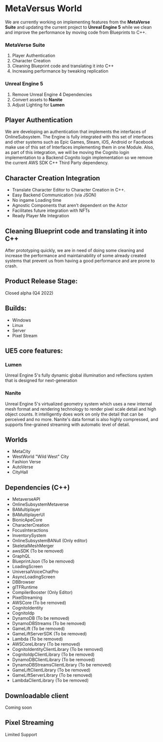 # MetaVersus World

We are currently working on implementing features from the **MetaVerse Suite** and updating the current project to **Unreal Engine 5** while we clean and improve the performance by moving code from Blueprints to C++.

### MetaVerse Suite

1. Player Authentication
2. Character Creation
3. Cleaning Blueprint code and translating it into C++
4. Increasing performance by tweaking replication

### Unreal Engine 5

1. Remove Unreal Engine 4 Dependencies
2. Convert assets to **Nanite**
3. Adjust Lighting for **Lumen**


## Player Authentication

We are developing an authentication that implements the interfaces of OnlineSubsystem. The Engine is fully integrated with this set of interfaces and other systems such as Epic Games, Steam, iOS, Android or Facebook make use of this set of Interfaces implementing them in one Module. Also, as part of this integration, we will be moving the Cognito login implementation to a Backend Cognito login implementation so we remove the current AWS SDK C++ Third Party dependency.

## Character Creation Integration

- Translate Character Editor to Character Creation in C++.
- Easy Backend Communication (via JSON)
- No ingame Loading time
- Agnostic Components that aren't dependent on the Actor
- Facilitates future integration with NFTs
- Ready Player Me Integration

## Cleaning Blueprint code and translating it into C++

After prototyping quickly, we are in need of doing some cleaning and increase the performance and maintainability of some already created systems that prevent us from having a good performance and are prone to crash.

## Product Release Stage: 
Closed alpha (Q4 2022)

## Builds:

- Windows
- Linux
- Server
- Pixel Stream

## UE5 core features:

### Lumen
Unreal Engine 5's fully dynamic global illumination and reflections system that is designed for next-generation

### Nanite

Unreal Engine 5's virtualized geometry system which uses a new internal mesh format and rendering technology to render pixel scale detail and high object counts. It intelligently does work on only the detail that can be perceived and no more. Nanite's data format is also highly compressed, and supports fine-grained streaming with automatic level of detail.

## Worlds

- MetaCity
- WestWorld "Wild West" City
- Fashion Verse
- AutoVerse
- CityHall

## Dependencies (C++)

- MetaverseAPI
- OnlineSubsystemMetaverse
- BAMultiplayer
- BAMultiplayerUI
- BionicApeCore
- CharacterCreation
- FocusInteractions
- InventorySystem
- OnlineSubsystemBANull (Only editor)
- SkeletalMeshMerger
- awsSDK (To be removed)
- GraphQL
- BlueprintJson (To be removed)
- LoadingScreen
- UniversalVoiceChatPro
- AsyncLoadingScreen
- DBBrowser
- glTFRuntime
- CompilerBooster (Only Editor)
- PixelStreaming
- AWSCore (To be removed)
- CognitoIdentity
- CognitoIdp
- DynamoDB (To be removed)
- DynamoDBStreams (To be removed)
- GameLift (To be removed)
- GameLiftServerSDK (To be removed)
- Lambda (To be removed)
- AWSCoreLibrary (To be removed)
- CognitoIdentityClientLibrary (To be removed)
- CognitoIdpClientLibrary (To be removed)
- DynamoDBClientLibrary (To be removed)
- DynamoDBStreamsClientLibrary (To be removed)
- GameLiftClientLibrary (To be removed)
- GameLiftServerLibrary (To be removed)
- LambdaClientLibrary (To be removed)

## Downloadable client

Coming soon

## Pixel Streaming

Limited Support
